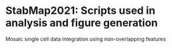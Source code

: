 # StabMap2021: Scripts used in analysis and figure generation
Mosaic single cell data integration using non-overlapping features


